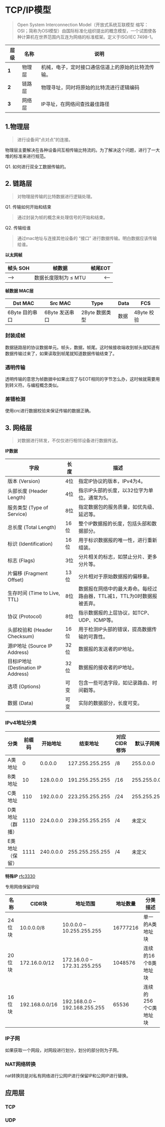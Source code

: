# TCP/IP模型

>  Open System Interconnection Model（开放式系统互联模型 缩写：OSI；简称为OSI模型）由国际标准化组织提出的概念模型，一个试图使各种计算机在世界范围内互连为网络的标准框架。定义于ISO/IEC 7498-1。

| 层级 | 名称 |  说明 |
| -- | -- |  -- |
| **1** | 物理层 |   机械，电子，定时接口通信信道上的原始的比特流传输。 |
| **2** | 链路层 |  物理寻址，同时将原始的比特流进行逻辑编码 |
| **3** | 网络层 | IP寻址，在网络间查找最佳路径|

## 1.物理层 

> 进行设备间“点对点”的连接。

物理层主要解决在各种设备间互相传输比特流的。为了解决这个问题，进行了一大堆的标准来进行规范。

Q1. 如何进行双全工数据传输的。


## 2. 链路层

> 对物理层传输的比特数据进行逻辑处理。 

Q1. 传输如何开始和结束
> 通过封装为帧的概念来处理信号的开始和结束。

Q2. 传输给谁
> 通过mac地址与连接其他设备的 “接口” 进行数据传输。明白数据应该传输给谁。

**以太网帧**

| 帧头 SOH | 帧数据 | 帧尾EOT |
| :-- | :--: | --: |
| --> | 数据长度限制为 ≤ MTU  | <-- |

**帧数据 MAC层**

| Dst MAC | Src MAC | Type  | Data |  FCS |
| -- | -- | --  | -- | -- |
| 6Byte 目的串口 | 6Byte 发送串口 | 2Byte 数据类型  | 数据 | 4Byte 校验 |

### 封装成帧

数据链路层的协议数据单元。帧头，数据，帧尾。这时候接收端收到帧头就知道有数据传输过来了，如果读取到帧尾就知道数据传输结束了。

### 透明传输

透明传输的意思为帧数据中如果出现了与EOT相同的字节怎么办，这时候就需要用到转义符。与编程概念类似。

### 差错检测

使用crc进行数据校验来保证传输的数据正确。

## 3. 网络层
> 对数据进行转发，不仅仅进行相邻设备进行数据传送。

**IP数据**

| 字段                        | 长度 | 描述                                      |
|-----------------------------|------|-------------------------------------------|
| 版本 (Version)              | 4位  | 指定IP协议的版本，IPv4为4。                 |
| 头部长度 (Header Length)    | 4位  | 指示IP头部的长度，以32位字为单位。通常为5。|
| 服务类型 (Type of Service)  | 8位  | 指定数据包的服务质量，如优先级、延迟等。  |
| 总长度 (Total Length)        | 16位 | 整个IP数据报的长度，包括头部和数据部分。    |
| 标识 (Identification)       | 16位 | 用于标识数据报的唯一性，进行重新组装。    |
| 标志 (Flags)                | 3位  | 分片相关的标志，如禁止分片、更多分片等。   |
| 片偏移 (Fragment Offset)    | 13位 | 分片相对于原始数据报的偏移量。             |
| 生存时间 (Time to Live, TTL) | 8位  | 数据报在网络中的最大寿命。每经过路由器，TTL减1，TTL为0时数据报被丢弃。|
| 协议 (Protocol)             | 8位  | 指示数据报的上层协议，如TCP、UDP、ICMP等。|
| 头部校验和 (Header Checksum)| 16位 | 用于检测IP头部的错误，提高数据传输的可靠性。|
| 源IP地址 (Source IP Address)| 32位 | 数据报的发送者的IP地址。                   |
| 目标IP地址 (Destination IP Address)| 32位 | 数据报的接收者的IP地址。                 |
| 选项 (Options)              | 可变 | 包含一些可选字段，如记录路由、时间戳等。  |
| 数据 (Data)                 | 可变 | 实际的数据部分，长度可变。                |


### IPv4地址分类

| 分类       | 前缀码 | 开始地址          | 结束地址            | 对应CIDR修饰 | 默认子网掩码     |
|------------|--------|------------------|--------------------|--------------|------------------|
| A类地址    | 0      | 0.0.0.0          | 127.255.255.255    | /8           | 255.0.0.0        |
| B类地址    | 10     | 128.0.0.0        | 191.255.255.255    | /16          | 255.255.0.0      |
| C类地址    | 110    | 192.0.0.0        | 223.255.255.255    | /24          | 255.255.255.0   |
| D类地址 （群播） | 1110   | 224.0.0.0        | 239.255.255.255    | /4           | 未定义             |
| E类地址 （保留） | 1111   | 240.0.0.0        | 255.255.255.255    | /4           | 未定义             |


**特殊IP** [rfc3330](https://datatracker.ietf.org/doc/html/rfc3330)

专用网络保留IP段

| 名称 | CIDR块 | 地址范围 | 地址数量 | 分类描述 |
|------|-------|----------|---------|-------|
| 24位块 | 10.0.0.0/8 | 10.0.0.0 – 10.255.255.255 | 16777216 | 单一的A类地址块 |
| 20位块 | 172.16.0.0/12 | 172.16.0.0 – 172.31.255.255 | 1048576 | 连续的16个B类地址块 |
| 16位块 | 192.168.0.0/16 | 192.168.0.0 – 192.168.255.255 | 65536 | 连续的256个C类地址块 |

### IP子网

如果获取一个网段，对网段进行划分，划分的部分则为子网。

### NAT网络转换

nat转换则是对私有网络进行公网IP进行保留IP和公网IP进行替换。

## 应用层

### TCP


### UDP
